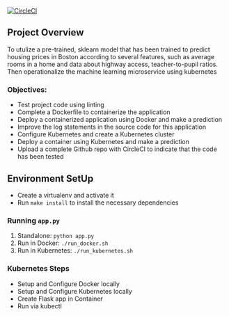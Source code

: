 [![CircleCI](https://circleci.com/gh/wendysegura/ml-microservice-kubernetes.svg?style=svg)](https://circleci.com/gh/wendysegura/ml-microservice-kubernetes)

## Project Overview
To utulize a pre-trained, sklearn model that has been trained to predict housing prices in Boston according to several features, such as average rooms in a home and data about highway access, teacher-to-pupil ratios.
Then operationalize the machine learning microservice using kubernetes

### Objectives:
* Test project code using linting
* Complete a Dockerfile to containerize the application
* Deploy a containerized application using Docker and make a prediction
* Improve the log statements in the source code for this application
* Configure Kubernetes and create a Kubernetes cluster
* Deploy a container using Kubernetes and make a prediction
* Upload a complete Github repo with CircleCI to indicate that the code has been tested


## Environment SetUp

* Create a virtualenv and activate it
* Run `make install` to install the necessary dependencies

### Running `app.py`

1. Standalone:  `python app.py`
2. Run in Docker:  `./run_docker.sh`
3. Run in Kubernetes:  `./run_kubernetes.sh`

### Kubernetes Steps

* Setup and Configure Docker locally
* Setup and Configure Kubernetes locally
* Create Flask app in Container
* Run via kubectl
